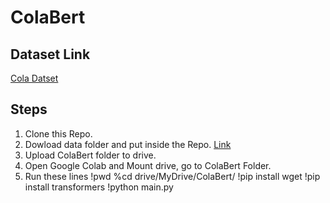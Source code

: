 # ColaBert

## Dataset Link 
[Cola Datset](https://nyu-mll.github.io/CoLA/)

## Steps

1. Clone this Repo.
1. Dowload data folder and put inside the Repo. [Link](https://drive.google.com/drive/folders/1xfOlNLhQq-PgcfCYv1uPnbDV4qW63iXR?usp=sharing)
1. Upload ColaBert folder to drive.
1. Open Google Colab and Mount drive, go to ColaBert Folder.
1. Run these lines
  !pwd
  %cd drive/MyDrive/ColaBert/
  !pip install wget
  !pip install transformers
  !python main.py
